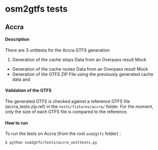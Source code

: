 osm2gtfs tests
==============

Accra
------
#### Description

There are 3 unittests for the Accra GTFS generation

1. Generation of the cache stops Data from an Overpass result Mock
* Generation of the cache routes Data from an Overpass result Mock
* Generation of the GTFS ZIP File using the previously generated cache data
and

#### Validation of the GTFS

The generated GTFS is checked against a reference GTFS file (accra_tests.zip.ref)
in the `tests/fixtures/accra/` folder. For the moment, only the size of each GTFS file is compared to the reference.

#### How to run
To run the tests on Accra (from the root `osm2gtfs` folder) :

    $ python osm2gtfs/tests/accra_unittests.py
